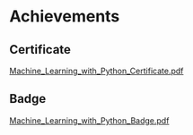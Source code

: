 

# Achievements
## Certificate
[Machine_Learning_with_Python_Certificate.pdf](https://prod-files-secure.s3.us-west-2.amazonaws.com/03e82b26-cccb-4906-bb56-adabcbdc0655/0f35a87e-0c16-48ac-af62-4e4cc34c6a19/Machine_Learning_with_Python_Certificate.pdf?X-Amz-Algorithm=AWS4-HMAC-SHA256&X-Amz-Content-Sha256=UNSIGNED-PAYLOAD&X-Amz-Credential=ASIAZI2LB466RHDAGAK7%2F20250204%2Fus-west-2%2Fs3%2Faws4_request&X-Amz-Date=20250204T081912Z&X-Amz-Expires=3600&X-Amz-Security-Token=IQoJb3JpZ2luX2VjEBAaCXVzLXdlc3QtMiJIMEYCIQCQaj6X1Eo%2B1lilIKIgxBafYhkrMZrlDrlLeQYvD4BBBwIhAJe726ITzTpJG%2FT0mnp%2BjApyR0oc%2FSTRpJuMUo7SxR9IKv8DCCkQABoMNjM3NDIzMTgzODA1Igwqr5wDyDgKdOBvQIcq3AP8oKq8s%2FLcrej7Ntxu3AbS%2F%2BWUctaHtL%2FUwZSV9Lr8hj%2BEuo51mxKjcP3MOnw%2BE%2FC15ENUZSuHj7HnXHQgRlOUrsMv4BFChajwYBP2QMSy7iR2YX9CoxM1zBCJCxhIUt92ApWghj2eVagfO8LMSJ9G3xQrOajshHvHXDSLbJFeVVhJdktrIBlmdNOT5w8YbhK3vKS5lMkacglkUpccZZGbsoghrXHO1c9qlTjPup7FyOquUYUA2vWKuPBbvwtz9cNPg%2FSwyVLpDAoMnzeVMDXJimJnExOxZDclp%2Fy2oqzDwQ2FpSi7V9qBM3WtjWUJDNgx0fvC6IZP0wCKMF5E1hUPbY0js%2B6Umd2C8MqZM0MqcQ36RlauC6L0dVDjQ7CuV%2FKYH%2FBHf3nz0hM88jsGzwxl9om%2BLFulp1KWcqLW8G%2B3lPy0JEHWTBKjeBTMtKBIN65yVPtQ1ufJZYovv5kLJ%2BcfgNjsQf13akEwV4NDD8F7Kne0MTgdXDHWay9cfhWUuVpAuEmQlwydPz41GwlBPsQTqMHZlQZXj5M8ZoNdWn4mhhomTsnfbRoqf9bOOFZ0R5KrpC3lsT0wfmSl%2Fqjcv1BhJTzGwyRS3liynQ9plKkxUD6%2Fj44MXJiohGsY1DDVkYe9BjqkAR4mOWP0tlJQDPvL%2FR5%2BkhLKx5LsYPPGVYGpB19lNWOZcWVoasvOg0E2MqsCbjKCK9LxXNgi6TMleZ1QQCrMI41WYvdU95p%2F3wKfBVipMQzdZBesWDQwZ5USJ0nm4W8M8W6NGiyW0MGejuQPHtQMBB5pDpdFsXPolnH74ynz%2BhHwTVkNsEh%2BCSRI0YhrHlhkFt6vllesLAQoxWSC2xTeJ%2BMjCd55&X-Amz-Signature=6540e69b3877fab7d1c33267bc364e166ed6ce0f2f4920e9e23e3095a9cc8c8e&X-Amz-SignedHeaders=host&x-id=GetObject)
## Badge
[Machine_Learning_with_Python_Badge.pdf](https://prod-files-secure.s3.us-west-2.amazonaws.com/03e82b26-cccb-4906-bb56-adabcbdc0655/ff622a22-73d6-44e3-9c7b-e89a8e61b7aa/Machine_Learning_with_Python_Badge.pdf?X-Amz-Algorithm=AWS4-HMAC-SHA256&X-Amz-Content-Sha256=UNSIGNED-PAYLOAD&X-Amz-Credential=ASIAZI2LB466RHDAGAK7%2F20250204%2Fus-west-2%2Fs3%2Faws4_request&X-Amz-Date=20250204T081912Z&X-Amz-Expires=3600&X-Amz-Security-Token=IQoJb3JpZ2luX2VjEBAaCXVzLXdlc3QtMiJIMEYCIQCQaj6X1Eo%2B1lilIKIgxBafYhkrMZrlDrlLeQYvD4BBBwIhAJe726ITzTpJG%2FT0mnp%2BjApyR0oc%2FSTRpJuMUo7SxR9IKv8DCCkQABoMNjM3NDIzMTgzODA1Igwqr5wDyDgKdOBvQIcq3AP8oKq8s%2FLcrej7Ntxu3AbS%2F%2BWUctaHtL%2FUwZSV9Lr8hj%2BEuo51mxKjcP3MOnw%2BE%2FC15ENUZSuHj7HnXHQgRlOUrsMv4BFChajwYBP2QMSy7iR2YX9CoxM1zBCJCxhIUt92ApWghj2eVagfO8LMSJ9G3xQrOajshHvHXDSLbJFeVVhJdktrIBlmdNOT5w8YbhK3vKS5lMkacglkUpccZZGbsoghrXHO1c9qlTjPup7FyOquUYUA2vWKuPBbvwtz9cNPg%2FSwyVLpDAoMnzeVMDXJimJnExOxZDclp%2Fy2oqzDwQ2FpSi7V9qBM3WtjWUJDNgx0fvC6IZP0wCKMF5E1hUPbY0js%2B6Umd2C8MqZM0MqcQ36RlauC6L0dVDjQ7CuV%2FKYH%2FBHf3nz0hM88jsGzwxl9om%2BLFulp1KWcqLW8G%2B3lPy0JEHWTBKjeBTMtKBIN65yVPtQ1ufJZYovv5kLJ%2BcfgNjsQf13akEwV4NDD8F7Kne0MTgdXDHWay9cfhWUuVpAuEmQlwydPz41GwlBPsQTqMHZlQZXj5M8ZoNdWn4mhhomTsnfbRoqf9bOOFZ0R5KrpC3lsT0wfmSl%2Fqjcv1BhJTzGwyRS3liynQ9plKkxUD6%2Fj44MXJiohGsY1DDVkYe9BjqkAR4mOWP0tlJQDPvL%2FR5%2BkhLKx5LsYPPGVYGpB19lNWOZcWVoasvOg0E2MqsCbjKCK9LxXNgi6TMleZ1QQCrMI41WYvdU95p%2F3wKfBVipMQzdZBesWDQwZ5USJ0nm4W8M8W6NGiyW0MGejuQPHtQMBB5pDpdFsXPolnH74ynz%2BhHwTVkNsEh%2BCSRI0YhrHlhkFt6vllesLAQoxWSC2xTeJ%2BMjCd55&X-Amz-Signature=67dbb1d35eb3c3fcce0127e5794f540e9f08bd0d03d6f27d2e5f0bdbb8bb00ae&X-Amz-SignedHeaders=host&x-id=GetObject)